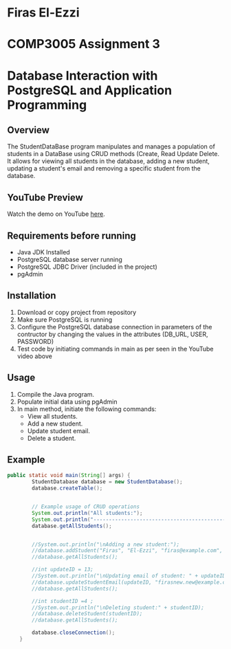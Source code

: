 # Firas El-Ezzi
# COMP3005 Assignment 3
# Database Interaction with PostgreSQL and Application Programming



## Overview

The StudentDataBase program manipulates and manages a population of students in a DataBase using CRUD methods (Create, Read Update Delete. It allows for viewing all students in the database, adding a new student, updating a student's email and removing a specific student from the database. 

## YouTube Preview

Watch the demo on YouTube [here](link_to_youtube_preview).

## Requirements before running

- Java JDK Installed
- PostgreSQL database server running
- PostgreSQL JDBC Driver (included in the project)
- pgAdmin

## Installation

1. Download or copy project from repository
2. Make sure PostgreSQL is running
3. Configure the PostgreSQL database connection in parameters of the contructor by changing the values in the attributes (DB_URL, USER, PASSWORD)
4. Test code by initiating commands in main as per seen in the YouTube video above

## Usage
1. Compile the Java program.
2. Populate initial data using pgAdmin
3. In main method, initiate the following commands:
   - View all students.
   - Add a new student.
   - Update student email.
   - Delete a student.

## Example

```java
public static void main(String[] args) {
        StudentDatabase database = new StudentDatabase();
        database.createTable();


        // Example usage of CRUD operations
        System.out.println("All students:");
        System.out.println("-----------------------------------------------------");
        database.getAllStudents();


        //System.out.println("\nAdding a new student:");
        //database.addStudent("Firas", "El-Ezzi", "firas@example.com", "2024-01-02");
        //database.getAllStudents();

        //int updateID = 13;
        //System.out.println("\nUpdating email of student: " + updateID);
        //database.updateStudentEmail(updateID, "firasnew.new@example.com");
        //database.getAllStudents();

        //int studentID =4 ;
        //System.out.println("\nDeleting student:" + studentID);
        //database.deleteStudent(studentID);
        //database.getAllStudents();

        database.closeConnection();
    }
```
